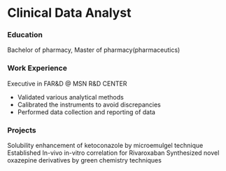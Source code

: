 # Clinical Data Analyst

### Education
Bachelor of pharmacy, Master of pharmacy(pharmaceutics)

### Work Experience
Executive in FAR&D @ MSN R&D CENTER
- Validated various analytical methods
- Calibrated the instruments to avoid discrepancies
- Performed data collection and reporting of data

### Projects
Solubility enhancement of ketoconazole by microemulgel technique
Established In-vivo in-vitro correlation for Rivaroxaban
Synthesized novel oxazepine derivatives by green chemistry techniques
